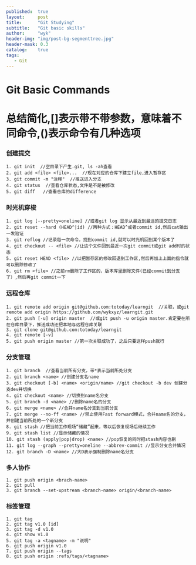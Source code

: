 ```yaml
---
published:  true
layout:     post
title:      "Git Studying"
subtitle:   "Git basic skills"
author:     "wyk"
header-img: "img/post-bg-segmenttree.jpg"
header-mask: 0.3
catalog:    true
tags:
   - Git
---
```


# Git Basic Commands
# 总结简化,[]表示带不带参数，意味着不同命令,()表示命令有几种选项

### 创建提交
	1. git init	 //空目录下产生.git, ls -ah查看
	2. git add <file> <file>...  //现在对应的仓库下建立file,进入暂存区
	3. git commit -m "注释"  //推送进入分支
	4. git status  //查看仓库状态,文件是不是被修改
	5. git diff   //查看仓库的difference

### 时光机穿梭	
	1. git log [--pretty=oneline] //或者git log 显示从最近到最远的提交日志 
	2. git reset --hard (HEAD^|id) //两种方式：HEAD^或者commit id,然后cat输出一发验证
	3. git reflog //记录每一次命令。找到commit id,就可以时光机回到某个版本了
	4. git checkout -- <file> //让这个文件回到最近一次git commit或git add时的状态
	5. git reset HEAD <file> //以把暂存区的修改回退到工作区,然后再加上上面的指令就可以删除修改了
	6. git rm <file> //之前rm删除了工作区的，版本库里删除文件(已经commit到分支了）,然后再git commit一下

### 远程仓库
	1. git remote add origin git@github.com:totoday/learngit  //关联，或git remote add origin https://github.com/wykxyz/learngit.git
	2. git push [-u] origin master  //或git push -u origin master.肯定要在所在仓库目录下，推送成功还把本地与远程仓库关联
	3. git clone git@github.com:totoday/learngit 
	4. git remote [-v]
	5. git push origin master //第一次关联成功了，之后只要这样push就行

### 分支管理
	1. git branch  //查看当前所有分支，带*表示当前所处分支
	2. git branch <name> //创建分支名name
	3. git checkout [-b] <name> <origin/name> //git checkout -b dev 创建分支dev并切换
	4. git checkout <name> //切换到name名分支
	5. git branch -d <name> //删除name名的分支
	6. git merge <name> //合并name名分支到当前分支
	7. git merge --no-ff <name> //禁止使用Fast forward模式，合并name名的分支，并创建当前所处的一个新分支
	8. git stash //把当前工作现场“储藏”起来，等以后恢复现场后继续工作
	9. git stash list //显示储藏的情况
	10. git stash (apply|pop|drop) <name> //pop恢复的同时把stash内容也删
	11. git log --graph --pretty=oneline --abbrev-commit //显示分支合并情况
	12. git branch -D <name> //大D表示强制删除name名分支

### 多人协作
	1. git push origin <brach-name>
	2. git pull 
	3. git branch --set-upstream <branch-name> origin/<branch-name>

### 标签管理
	1. git tag 
	2. git tag v1.0 [id]
	3. git tag -d v1.0
	4. git show v1.0
	5. git tag -a <tagname> -m "说明"
	6. git push origin v1.0
	7. git push origin --tags
	8. git push origin :refs/tags/<tagname>

	